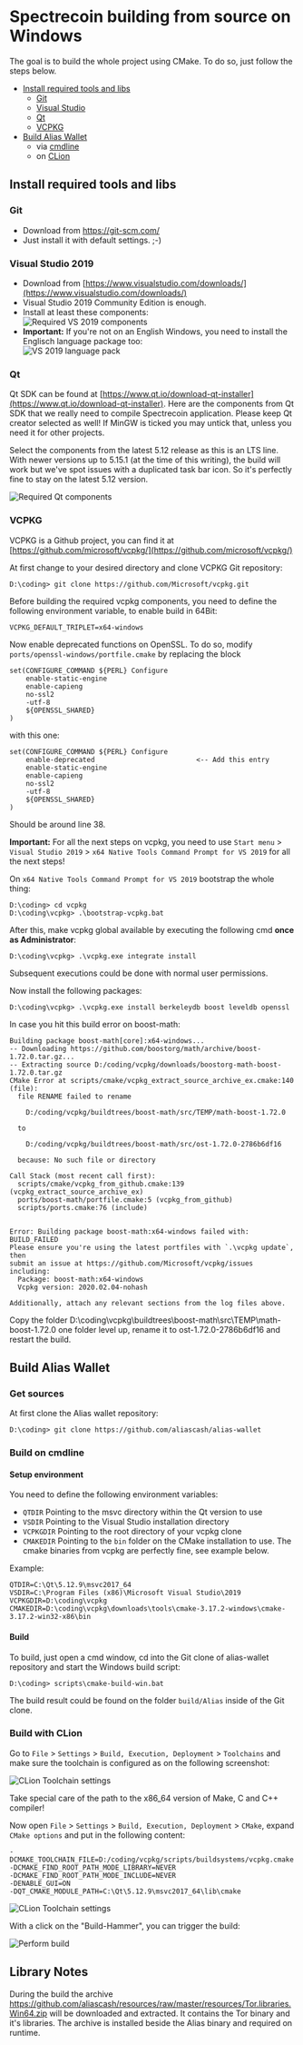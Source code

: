 # Spectrecoin building from source on Windows

The goal is to build the whole project using CMake. To do so, just
follow the steps below.

* [Install required tools and libs](#tools)
  * [Git](#git)
  * [Visual Studio](#vs)
  * [Qt](#qt)
  * [VCPKG](#vcpkg)
* [Build Alias Wallet](#build)
  * via [cmdline](#build-cmdline)
  * on [CLion](#build-clion)


## <a name="tools"></a>Install required tools and libs



### <a name="git"></a>Git

* Download from https://git-scm.com/
* Just install it with default settings. ;-)



### <a name="vs"></a>Visual Studio 2019
* Download from [https://www.visualstudio.com/downloads/](https://www.visualstudio.com/downloads/)
* Visual Studio 2019 Community Edition is enough.
* Install at least these components:  
  ![Required VS 2019 components](VS_InstallerComponents.png)
* **Important:** If you're not on an English Windows, you need to install the Englisch language package too:  
  ![VS 2019 language pack](VS_InstallerComponents_Language.png)



### <a name="qt"></a>Qt
Qt SDK can be found at [https://www.qt.io/download-qt-installer](https://www.qt.io/download-qt-installer).
Here are the components from Qt SDK that we really need to compile Spectrecoin
application. Please keep Qt creator selected as well! If MinGW is ticked you
may untick that, unless you need it for other projects.

Select the components from the latest 5.12 release as this is an LTS line.
With newer versions up to 5.15.1 (at the time of this writing), the build
will work but we've spot issues with a duplicated task bar icon. So it's
perfectly fine to stay on the latest 5.12 version.

![Required Qt components](Qt_Windows.png)



### <a name="vcpkg"></a>VCPKG
VCPKG is a Github project, you can find it at [https://github.com/microsoft/vcpkg/](https://github.com/microsoft/vcpkg/)

At first change to your desired directory and clone VCPKG Git repository:

```
D:\coding> git clone https://github.com/Microsoft/vcpkg.git
```

Before building the required vcpkg components, you need to define the following
environment variable, to enable build in 64Bit:

`VCPKG_DEFAULT_TRIPLET=x64-windows`

Now enable deprecated functions on OpenSSL. To do so, modify `ports/openssl-windows/portfile.cmake`
by replacing the block

```
set(CONFIGURE_COMMAND ${PERL} Configure
    enable-static-engine
    enable-capieng
    no-ssl2
    -utf-8
    ${OPENSSL_SHARED}
)
```

with this one:

```
set(CONFIGURE_COMMAND ${PERL} Configure
    enable-deprecated                         <-- Add this entry
    enable-static-engine
    enable-capieng
    no-ssl2
    -utf-8
    ${OPENSSL_SHARED}
)
```

Should be around line 38.

**Important:** For all the next steps on vcpkg, you need to use `Start menu` >
`Visual Studio 2019` > `x64 Native Tools Command Prompt for VS 2019` for all the next steps!

On `x64 Native Tools Command Prompt for VS 2019` bootstrap the whole thing:

```
D:\coding> cd vcpkg
D:\coding\vcpkg> .\bootstrap-vcpkg.bat
```

After this, make vcpkg global available by executing the following cmd **once 
as Administrator**:

```
D:\coding\vcpkg> .\vcpkg.exe integrate install
```

Subsequent executions could be done with normal user permissions.

Now install the following packages:

```
D:\coding\vcpkg> .\vcpkg.exe install berkeleydb boost leveldb openssl
```

In case you hit this build error on boost-math:
```
Building package boost-math[core]:x64-windows...
-- Downloading https://github.com/boostorg/math/archive/boost-1.72.0.tar.gz...
-- Extracting source D:/coding/vcpkg/downloads/boostorg-math-boost-1.72.0.tar.gz
CMake Error at scripts/cmake/vcpkg_extract_source_archive_ex.cmake:140 (file):
  file RENAME failed to rename

    D:/coding/vcpkg/buildtrees/boost-math/src/TEMP/math-boost-1.72.0

  to

    D:/coding/vcpkg/buildtrees/boost-math/src/ost-1.72.0-2786b6df16

  because: No such file or directory

Call Stack (most recent call first):
  scripts/cmake/vcpkg_from_github.cmake:139 (vcpkg_extract_source_archive_ex)
  ports/boost-math/portfile.cmake:5 (vcpkg_from_github)
  scripts/ports.cmake:76 (include)


Error: Building package boost-math:x64-windows failed with: BUILD_FAILED
Please ensure you're using the latest portfiles with `.\vcpkg update`, then
submit an issue at https://github.com/Microsoft/vcpkg/issues including:
  Package: boost-math:x64-windows
  Vcpkg version: 2020.02.04-nohash

Additionally, attach any relevant sections from the log files above.
```

Copy the folder D:\coding\vcpkg\buildtrees\boost-math\src\TEMP\math-boost-1.72.0 one folder
level up, rename it to ost-1.72.0-2786b6df16 and restart the build.


## <a name="build"></a>Build Alias Wallet
### Get sources
At first clone the Alias wallet repository:
```
D:\coding> git clone https://github.com/aliascash/alias-wallet 
```


### <a name="build-cmdline"></a>Build on cmdline
#### Setup environment
You need to define the following environment variables:
* `QTDIR` Pointing to the msvc directory within the Qt version to use
* `VSDIR` Pointing to the Visual Studio installation directory
* `VCPKGDIR` Pointing to the root directory of your vcpkg clone
* `CMAKEDIR` Pointing to the `bin` folder on the CMake installation to use.
  The cmake binaries from vcpkg are perfectly fine, see example below.

Example:
```
QTDIR=C:\Qt\5.12.9\msvc2017_64
VSDIR=C:\Program Files (x86)\Microsoft Visual Studio\2019
VCPKGDIR=D:\coding\vcpkg
CMAKEDIR=D:\coding\vcpkg\downloads\tools\cmake-3.17.2-windows\cmake-3.17.2-win32-x86\bin
```

#### Build
To build, just open a cmd window, cd into the Git clone of alias-wallet repository and
start the Windows build script:
```
D:\coding> scripts\cmake-build-win.bat
```
The build result could be found on the folder `build/Alias` inside of the Git clone.

### <a name="build-clion">Build with CLion
Go to `File` > `Settings` > `Build, Execution, Deployment` > `Toolchains` and make sure
the toolchain is configured as on the following screenshot:

![CLion Toolchain settings](Clion-Toolchain-Settings.png)

Take special care of the path to the x86_64 version of Make, C and C++ compiler!

Now open `File` > `Settings` > `Build, Execution, Deployment` > `CMake`, expand
`CMake options` and put in the following content:

```
-DCMAKE_TOOLCHAIN_FILE=D:/coding/vcpkg/scripts/buildsystems/vcpkg.cmake
-DCMAKE_FIND_ROOT_PATH_MODE_LIBRARY=NEVER
-DCMAKE_FIND_ROOT_PATH_MODE_INCLUDE=NEVER
-DENABLE_GUI=ON
-DQT_CMAKE_MODULE_PATH=C:\Qt\5.12.9\msvc2017_64\lib\cmake
```

![CLion Toolchain settings](Clion-CMake-Settings.png)

With a click on the "Build-Hammer", you can trigger the build:

![Perform build](Clion-Build.png)

## Library Notes

During the build the archive https://github.com/aliascash/resources/raw/master/resources/Tor.libraries.Win64.zip
will be downloaded and extracted. It contains the Tor binary and it's libraries. The archive is installed beside
the Alias binary and required on runtime.
